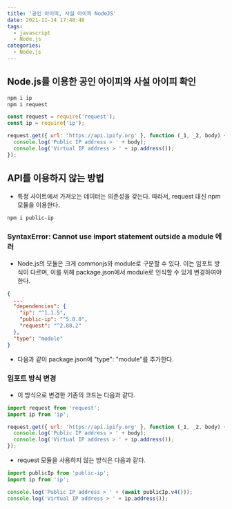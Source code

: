 ```yaml
---
title: '공인 아이피, 사설 아이피 NodeJS'
date: 2021-11-14 17:48:48
tags:
  - javascript
  - Node.js
categories:
  - Node.js
---
```


## Node.js를 이용한 공인 아이피와 사설 아이피 확인

```bash
npm i ip
npm i request
```

```javascript
const request = require('request');
const ip = require('ip');

request.get({ url: 'https://api.ipify.org' }, function (_1, _2, body) {
  console.log('Public IP address > ' + body);
  console.log('Virtual IP address > ' + ip.address());
});
```

## API를 이용하지 않는 방법

- 특정 사이트에서 가져오는 데이터는 의존성을 갖는다. 따라서, request 대신 npm 모듈을 이용한다.

```bash
npm i public-ip
```

### SyntaxError: Cannot use import statement outside a module 에러

- Node.js의 모듈은 크게 commonjs와 module로 구분할 수 있다. 이는 임포트 방식이 다르며, 이를 위해 package.json에서 module로 인식할 수 있게 변경하여야 한다.

```json
{
  ...
  "dependencies": {
    "ip": "^1.1.5",
    "public-ip": "^5.0.0",
    "request": "^2.88.2"
  },
  "type": "module"
}
```

- 다음과 같이 package.json에 "type": "module"를 추가한다.

### 임포트 방식 변경

- 이 방식으로 변경한 기존의 코드는 다음과 같다.

```javascript
import request from 'request';
import ip from 'ip';

request.get({ url: 'https://api.ipify.org' }, function (_1, _2, body) {
  console.log('Public IP address > ' + body);
  console.log('Virtual IP address > ' + ip.address());
});
```

- request 모듈을 사용하지 않는 방식은 다음과 같다.

```javascript
import publicIp from 'public-ip';
import ip from 'ip';

console.log('Public IP address > ' + (await publicIp.v4()));
console.log('Virtual IP address > ' + ip.address());
```
